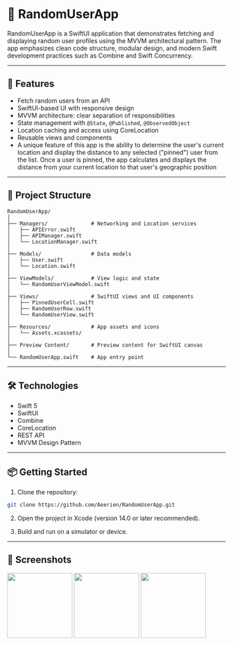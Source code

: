 # 📱 RandomUserApp

RandomUserApp is a SwiftUI application that demonstrates fetching and displaying random user
profiles using the MVVM architectural pattern. The app emphasizes clean code structure, modular
design, and modern Swift development practices such as Combine and Swift Concurrency.

---

## 🚀 Features

- Fetch random users from an API
- SwiftUI-based UI with responsive design
- MVVM architecture: clear separation of responsibilities
- State management with `@State`, `@Published`, `@ObservedObject`
- Location caching and access using CoreLocation
- Reusable views and components
- A unique feature of this app is the ability to determine the user's current location and display the distance to any selected ("pinned") user from the list. Once a user is pinned, the app calculates and displays the distance from your current location to that user's geographic position

---

## 📁 Project Structure

```
RandomUserApp/
│
├── Managers/              # Networking and Location services
│   ├── APIError.swift
│   ├── APIManager.swift
│   └── LocationManager.swift
│
├── Models/                # Data models
│   ├── User.swift
│   └── Location.swift
│
├── ViewModels/            # View logic and state
│   └── RandomUserViewModel.swift
│
├── Views/                 # SwiftUI views and UI components
│   ├── PinnedUserCell.swift
│   ├── RandomUserRow.swift
│   └── RandomUserView.swift
│
├── Resources/             # App assets and icons
│   └── Assets.xcassets/
│
├── Preview Content/       # Preview content for SwiftUI canvas
│
└── RandomUserApp.swift    # App entry point
```

---

## 🛠️ Technologies

- Swift 5 
- SwiftUI
- Combine
- CoreLocation
- REST API
- MVVM Design Pattern

---

## 📦 Getting Started

1. Clone the repository:

```bash
git clone https://github.com/Aeerien/RandomUserApp.git
```

2. Open the project in Xcode (version 14.0 or later recommended).

3. Build and run on a simulator or device.

---

## 📸 Screenshots

<img src="https://github.com/user-attachments/assets/59d278d5-dc45-4fed-952f-9aeb63c84576" width="150"/>
<img src="https://github.com/user-attachments/assets/33f6c465-8775-44a8-8951-63b4adb2da4e" width="150"/>
<img src="https://github.com/user-attachments/assets/26bb6971-8b51-4df6-a57b-5516c7398b84" width="150"/>

